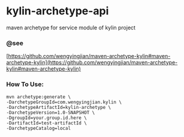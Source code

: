 # kylin-archetype-api
 maven archetype for  service module  of kylin project 


### @see
[https://github.com/wengyingjian/maven-archetype-kylin#maven-archetype-kylin](https://github.com/wengyingjian/maven-archetype-kylin#maven-archetype-kylin)
### How To Use:
```
mvn archetype:generate \
-DarchetypeGroupId=com.wengyingjian.kylin \
-DarchetypeArtifactId=kylin-archetype \
-DarchetypeVersion=1.0-SNAPSHOT \
-DgroupId=your.group.id.here \
-DartifactId=test-artifactId \
-DarchetypeCatalog=local
```

